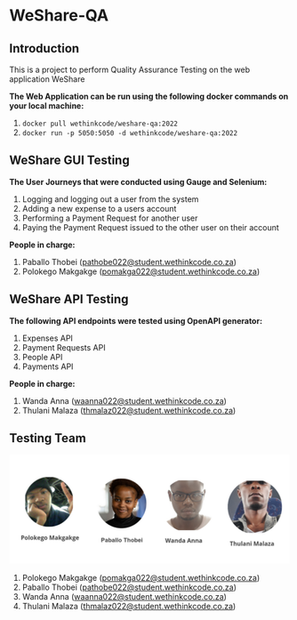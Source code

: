 # WeShare-QA



## Introduction

This is a project to perform Quality Assurance Testing on the web application WeShare

**The Web Application can be run using the following docker commands on your local machine:**
1. `docker pull wethinkcode/weshare-qa:2022`
2. `docker run -p 5050:5050 -d wethinkcode/weshare-qa:2022`

## WeShare GUI Testing

**The User Journeys that were conducted using Gauge and Selenium:**

1. Logging and logging out a user from the system
2. Adding a new expense to a users account
3. Performing a Payment Request for another user
4. Paying the Payment Request issued to the other user on their account

**People in charge:**

1. Paballo Thobei (pathobe022@student.wethinkcode.co.za)
2. Polokego Makgakge (pomakga022@student.wethinkcode.co.za)
## WeShare API Testing

**The following API endpoints were tested using OpenAPI generator:**

1. Expenses API
2. Payment Requests API
3. People API
4. Payments API

**People in charge:**
1. Wanda Anna (waanna022@student.wethinkcode.co.za)
2. Thulani Malaza (thmalaz022@student.wethinkcode.co.za)

## Testing Team

![Alt Text](doc/qa2.png)
1. Polokego Makgakge (pomakga022@student.wethinkcode.co.za)
2. Paballo Thobei (pathobe022@student.wethinkcode.co.za)
3. Wanda Anna (waanna022@student.wethinkcode.co.za)
4. Thulani Malaza (thmalaz022@student.wethinkcode.co.za)
